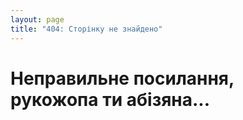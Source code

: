 ```yaml
---
layout: page
title: "404: Сторінку не знайдено"
---
```

# Неправильне посилання, рукожопа ти абізяна...
